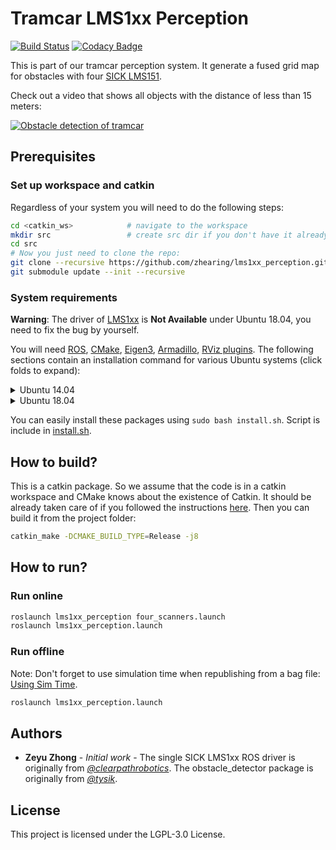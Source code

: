# Tramcar LMS1xx Perception 

[![Build Status][travis-img]][travis-link]
[![Codacy Badge][codacy-img]][codacy-link]

This is part of our tramcar perception system. It generate a fused grid map for obstacles with four [SICK LMS151](https://www.sick.com/ag/en/detection-and-ranging-solutions/2d-lidar-sensors/lms1xx/lms151-10100/p/p141840). 

Check out a video that shows all objects with the distance of less than 15 meters: 


[![Obstacle detection of tramcar](https://s2.ax1x.com/2019/05/24/ViDdJg.png)](https://v.qq.com/x/page/j0874k4u7tb.html "Obstacle detection of tramcar")

## Prerequisites 

### Set up workspace and catkin 
Regardless of your system you will need to do the following steps:
```bash
cd <catkin_ws>            # navigate to the workspace
mkdir src                 # create src dir if you don't have it already
cd src
# Now you just need to clone the repo:
git clone --recursive https://github.com/zhearing/lms1xx_perception.git
git submodule update --init --recursive
```
### System requirements

**Warning**: The driver of [LMS1xx](https://github.com/clearpathrobotics/LMS1xx) is **Not Available** under Ubuntu 18.04, you need to fix the bug by yourself.

You will need [ROS](http://www.ros.org/install/), [CMake](www.cmake.org/), [Eigen3](eigen.tuxfamily.org/), [Armadillo](http://arma.sourceforge.net/), [RViz plugins](http://wiki.ros.org/rviz). The following sections contain an installation command for various Ubuntu systems (click folds to expand):

<details>
<summary>Ubuntu 14.04</summary>

#### Install these packages:

```bash
sudo apt install -y ros-indigo-desktop-full libeigen3-dev libopenblas-dev liblapack-dev libarpack* libarmadillo*
```
</details>

<details>
<summary>Ubuntu 18.04</summary>

#### Install these packages:

```bash
sudo apt install -y ros-melodic-desktop-full ros-melodic-rviz*
```
</details>

You can easily install these packages using `sudo bash install.sh`. Script is include in [install.sh](https://github.com/zhearing/lms1xx_perception/blob/master/install.sh).


## How to build?

This is a catkin package. So we assume that the code is in a catkin workspace and CMake knows about the existence of Catkin. It should be already taken care of if you followed the instructions [here](#set-up-workspace-and-catkin). Then
you can build it from the project folder:

```bash
catkin_make -DCMAKE_BUILD_TYPE=Release -j8
```

## How to run?

### Run online
```bash
roslaunch lms1xx_perception four_scanners.launch
roslaunch lms1xx_perception.launch
```
### Run offline
Note: Don't forget to use simulation time when republishing from a bag file: [Using Sim Time](http://wiki.ros.org/Clock#Using_Simulation_Time_from_the_.2BAC8-clock_Topic).
```bash
roslaunch lms1xx_perception.launch
```

## Authors 

* **Zeyu Zhong** - *Initial work* - The single SICK LMS1xx ROS driver is originally from [*@clearpathrobotics*](https://github.com/clearpathrobotics/LMS1xx). The obstacle_detector package is originally from [*@tysik*](https://github.com/tysik/obstacle_detector).

## License

This project is licensed under the LGPL-3.0 License.

[travis-img]: https://travis-ci.com/zhearing/lms1xx_perception.svg?token=2AAv6RKxhQmpctyh8xz6&branch=master
[travis-link]: https://travis-ci.com/zhearing/lms1xx_perception
[codacy-img]: https://api.codacy.com/project/badge/Grade/e9dd9e8a49474b348bb9ea3fe592d5ef
[codacy-link]: https://app.codacy.com/app/zhearing/lms1xx_perception/dashboard
